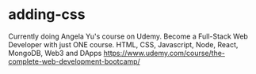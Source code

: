 # adding-css

Currently doing Angela Yu's course on Udemy.
Become a Full-Stack Web Developer with just ONE course. HTML, CSS, Javascript, Node, React, MongoDB, Web3 and DApps
https://www.udemy.com/course/the-complete-web-development-bootcamp/
